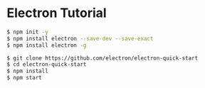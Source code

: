 # Electron Tutorial

```bash
$ npm init -y
$ npm install electron --save-dev --save-exact
$ npm install electron -g 
```
```bash
$ git clone https://github.com/electron/electron-quick-start
$ cd electron-quick-start
$ npm install
$ npm start
```
